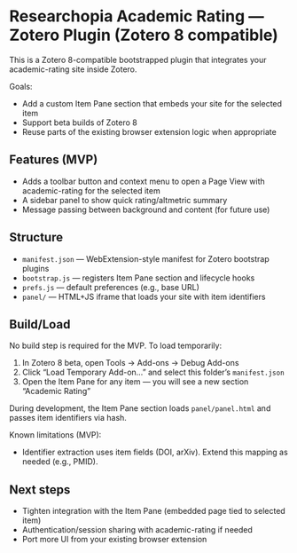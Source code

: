 # Researchopia Academic Rating — Zotero Plugin (Zotero 8 compatible)

This is a Zotero 8-compatible bootstrapped plugin that integrates your academic-rating site inside Zotero.

Goals:
- Add a custom Item Pane section that embeds your site for the selected item
- Support beta builds of Zotero 8
- Reuse parts of the existing browser extension logic when appropriate

## Features (MVP)
- Adds a toolbar button and context menu to open a Page View with academic-rating for the selected item
- A sidebar panel to show quick rating/altmetric summary
- Message passing between background and content (for future use)

## Structure
- `manifest.json` — WebExtension-style manifest for Zotero bootstrap plugins
- `bootstrap.js` — registers Item Pane section and lifecycle hooks
- `prefs.js` — default preferences (e.g., base URL)
- `panel/` — HTML+JS iframe that loads your site with item identifiers

## Build/Load
No build step is required for the MVP. To load temporarily:
1. In Zotero 8 beta, open Tools → Add-ons → Debug Add-ons
2. Click “Load Temporary Add-on…” and select this folder’s `manifest.json`
3. Open the Item Pane for any item — you will see a new section “Academic Rating”

During development, the Item Pane section loads `panel/panel.html` and passes item identifiers via hash.

Known limitations (MVP):
- Identifier extraction uses item fields (DOI, arXiv). Extend this mapping as needed (e.g., PMID).

## Next steps
- Tighten integration with the Item Pane (embedded page tied to selected item)
- Authentication/session sharing with academic-rating if needed
- Port more UI from your existing browser extension
